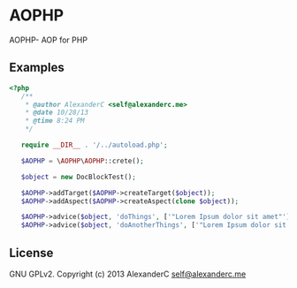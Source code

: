 AOPHP
=====

AOPHP- AOP for PHP

Examples
--------
```php
<?php
   /**
    * @author AlexanderC <self@alexanderc.me>
    * @date 10/28/13
    * @time 8:24 PM
    */

   require __DIR__ . '/../autoload.php';

   $AOPHP = \AOPHP\AOPHP::crete();

   $object = new DocBlockTest();

   $AOPHP->addTarget($AOPHP->createTarget($object));
   $AOPHP->addAspect($AOPHP->createAspect(clone $object));

   $AOPHP->advice($object, 'doThings', ['"Lorem Ipsum dolor sit amet"']);
   $AOPHP->advice($object, 'doAnotherThings', ['"Lorem Ipsum dolor sit amet"']);
```

License
-------

GNU GPLv2.
Copyright (c) 2013 AlexanderC <self@alexanderc.me>
